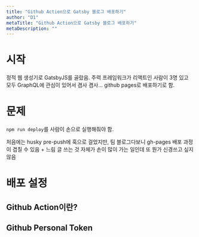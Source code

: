```yaml
---
title: "Github Action으로 Gatsby 블로그 배포하기"
author: "D1"
metaTitle: "Github Action으로 Gatsby 블로그 배포하기"
metaDescription: ""
---
```



# 시작

정적 웹 생성기로 GatsbyJS를 골랐음. 주력 프레임워크가 리액트인 사람이 3명 있고 모두 GraphQL에 관심이 있어서 겸사 겸사...
github pages로 배포하기로 함.

# 문제

`npm run deploy`를 사람이 손으로 실행해줘야 함.  

처음에는 husky pre-push에 훅으로 걸었지만, 팀 블로그다보니 gh-pages 배포 과정이 겹칠 수 있음 + 느림
글 쓰는 것 자체가 손이 많이 가는 일인데 또 뭔가 신경쓰고 싶지 않음

# 배포 설정
## Github Action이란?


## Github Personal Token
